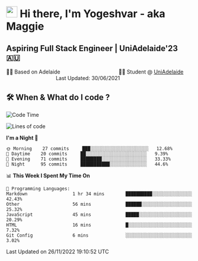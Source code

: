 <h1><img src="https://emojis.slackmojis.com/emojis/images/1531849430/4246/blob-sunglasses.gif?1531849430" width="30"/> Hi there, I'm Yogeshvar - aka Maggie</h1>

## Aspiring Full Stack Engineer | UniAdelaide'23 🇦🇺  
🏂🏻  Based on Adelaide &nbsp;&nbsp;&nbsp;&nbsp;&nbsp;&nbsp;&nbsp;&nbsp;&nbsp;&nbsp;&nbsp;&nbsp;&nbsp;&nbsp;&nbsp;&nbsp;&nbsp;&nbsp;&nbsp;&nbsp;&nbsp;&nbsp;&nbsp;&nbsp;&nbsp;&nbsp;&nbsp;&nbsp;&nbsp;&nbsp;&nbsp;&nbsp;&nbsp;&nbsp;&nbsp;&nbsp;&nbsp;&nbsp;&nbsp;👨‍💻 Student @ [UniAdelaide](https://www.adelaide.edu.au)   &nbsp;&nbsp;&nbsp;&nbsp;&nbsp;&nbsp;&nbsp;&nbsp;&nbsp;&nbsp;&nbsp;&nbsp;&nbsp;&nbsp;&nbsp;&nbsp;&nbsp;&nbsp;&nbsp;&nbsp;&nbsp;&nbsp;&nbsp;&nbsp;&nbsp;&nbsp;&nbsp;&nbsp;&nbsp;&nbsp;&nbsp;&nbsp; &nbsp;Last Updated: 30/06/2021

## 🛠 When & What do I code ?  

<!--START_SECTION:waka-->
![Code Time](http://img.shields.io/badge/Code%20Time-1%2C843%20hrs%2059%20mins-blue)

![Lines of code](https://img.shields.io/badge/From%20Hello%20World%20I%27ve%20Written-2%20Million%20lines%20of%20code-blue)

**I'm a Night 🦉** 

```text
🌞 Morning    27 commits     ███░░░░░░░░░░░░░░░░░░░░░░   12.68% 
🌆 Daytime    20 commits     ██░░░░░░░░░░░░░░░░░░░░░░░   9.39% 
🌃 Evening    71 commits     ████████░░░░░░░░░░░░░░░░░   33.33% 
🌙 Night      95 commits     ███████████░░░░░░░░░░░░░░   44.6%

```


📊 **This Week I Spent My Time On** 

```text
💬 Programming Languages: 
Markdown                 1 hr 34 mins        ██████████░░░░░░░░░░░░░░░   42.43% 
Other                    56 mins             ██████░░░░░░░░░░░░░░░░░░░   25.32% 
JavaScript               45 mins             █████░░░░░░░░░░░░░░░░░░░░   20.29% 
HTML                     16 mins             █░░░░░░░░░░░░░░░░░░░░░░░░   7.32% 
Git Config               6 mins              ░░░░░░░░░░░░░░░░░░░░░░░░░   3.02%

```


 Last Updated on 26/11/2022 19:10:52 UTC
<!--END_SECTION:waka-->
